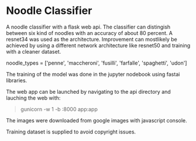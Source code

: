 # Noodle Classifier 

A noodle classifier with a flask web api. The classifier can distingish between six kind of noodles with an accuracy of about 80 percent. A resnet34 was used as the architecture. Improvement can mostlikely be achieved by using a different network architecture like resnet50 and training with a cleaner dataset.

noodle_types = ['penne', 'maccheroni', 'fusilli', 'farfalle', 'spaghetti', 'udon']

The training of the model was done in the jupyter nodebook using fastai libraries.

The web app can be launched by navigating to the api directory and lauching the web with:

> gunicorn -w 1 -b :8000 app:app

The images were downloaded from google images with javascript console.

Training dataset is supplied to avoid copyright issues.
